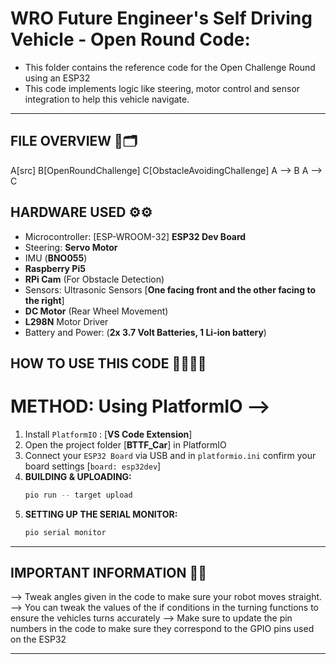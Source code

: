 WRO Future Engineer's Self Driving Vehicle - Open Round Code:
====
- This folder contains the reference code for the Open Challenge Round using an ESP32
- This code implements logic like steering, motor control and sensor integration to help this vehicle navigate.

---
## FILE OVERVIEW 📂🗂️
A[src]
B[OpenRoundChallenge]
C[ObstacleAvoidingChallenge]
A --> B
A --> C

## HARDWARE USED ⚙️⚙️
- Microcontroller: [ESP-WROOM-32] **ESP32 Dev Board**
- Steering: **Servo Motor**
- IMU (**BNO055**)
- **Raspberry Pi5**
- **RPi Cam** (For Obstacle Detection)
- Sensors: Ultrasonic Sensors [**One facing front and the other facing to the right**]
- **DC Motor** (Rear Wheel Movement)
- **L298N** Motor Driver
- Battery and Power: (**2x 3.7 Volt Batteries, 1 Li-ion battery**)

## HOW TO USE THIS CODE 🧑‍💻🧑‍💻

METHOD: Using PlatformIO -->
===
1. Install `PlatformIO` : [**VS Code Extension**]
2. Open the project folder [**BTTF_Car**] in PlatformIO
3. Connect your `ESP32 Board` via USB and in `platformio.ini` confirm your board settings [`board: esp32dev`]
4. **BUILDING & UPLOADING:**
   ```bash
   pio run -- target upload

5. **SETTING UP THE SERIAL MONITOR:**
   ```bash
   pio serial monitor
---

## IMPORTANT INFORMATION 📝📝
--> Tweak angles given in the code to make sure your robot moves straight.
--> You can tweak the values of the if conditions in the turning functions to ensure the vehicles turns accurately
--> Make sure to update the pin numbers in the code to make sure they correspond to the GPIO pins used on the ESP32

---

